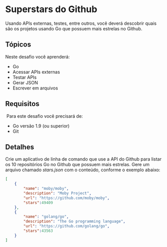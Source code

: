 # Superstars do Github

Usando APIs externas, testes, entre outros, você deverá descobrir quais são os projetos usando Go que possuem mais estrelas no Github.

## Tópicos

Neste desafio você aprenderá:

- Go
- Acessar APIs externas
- Testar APIs
- Gerar JSON
- Escrever em arquivos

## Requisitos
​
Para este desafio você precisará de:

- Go versão 1.9 (ou superior)
- Git


## Detalhes

Crie um aplicativo de linha de comando que use a API do Github para listar os 10 repositórios Go no Github que possuem mais estrelas. Gere um arquivo chamado *stars.json* com o conteúdo, conforme o exemplo abaixo:


``` json
[
    {
        "name": "moby/moby",
        "description": "Moby Project",
        "url": "https://github.com/moby/moby",
        "stars":49409
    },
    {
        "name": "golang/go",
        "description": "The Go programming language",
        "url": "https://github.com/golang/go",
        "stars":43563
    }
]
```